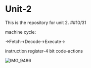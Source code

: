 # Unit-2
This is the repository for unit 2.
##10/31

machine cycle:

->Fetch->Decode->Execute->

 
instruction register-4 bit code-actions

![IMG_9486](https://user-images.githubusercontent.com/100017195/198934862-4d901e57-f3f7-45f0-9c5c-114009c7e811.jpeg)
